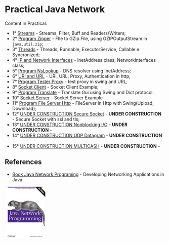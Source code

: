 # Practical Java Network

Content in Practical:

  + 1° [Streams](./streams-filters-example) - Streams, Filter, Buff and Readers/Writers;
  + 2° [Program Zipper](./zipper) - FIle to GZip File, using GZIPOutputStream in `java.util.zip`;
  + 3° [Threads](./threads-example) - Threads, Runnable, ExecutorService, Callable e Syncronized;
  + 4° [IP and Network Interfaces](./InetAddress-networkInterface-example) - InetAddress class, NetworkInterfaces class;
  + 5° [Program NsLookup](./nslookup) - DNS resolver using InetAddress;
  + 6° [URI and URL](./uri-url-example) - URI, URL, Proxy, Authentication in http;
  + 7° [Program Tester Proxy](./testProxy) - test proxy in swing and URL;
  + 8° [Socket Client](./socket-client-example) - Socket Client Example;
  + 9° [Program Translate](./translate) - Translate Gui using Swing and Dict protocol. 
  + 10° [Socket Server](./socket-server-example) - Socket Server Example 
  + 11° [Program File Server Http](./file-server-http) - FileServer in Http with Swing(Upload, Download);
  + 12° [UNDER CONSTRUCTION Secure Socket](./secure-sockets-example) - **UNDER CONSTRUCTION** - Secure Socket with ssl and tls;
  + 13° [UNDER CONSTRUCTION Nonblocking I/O](./nio-example) - **UNDER CONSTRUCTION** -
  + 14° [UNDER CONSTRUCTION UDP Datagram](./udp-example) - **UNDER CONSTRUCTION** -
  + 15° [UNDER CONSTRUCTION MULTICASH](./multicast-example) - **UNDER CONSTRUCTION** -

## References

  + [Book Java Network Programing](https://www.oreilly.com/library/view/java-network-programming/9781449365936/) - Developing Networking Applications in Java<br/>
<img src="./java-networking-programing.png" width="128px" alt="book reference Java Networking Programing">

